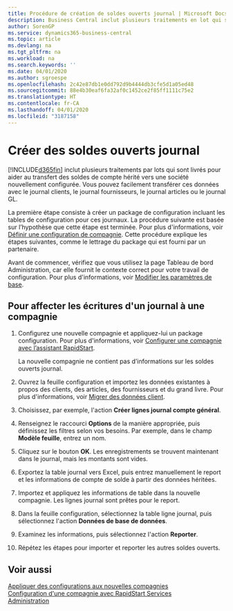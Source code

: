```yaml
---
title: Procédure de création de soldes ouverts journal | Microsoft Docs
description: Business Central inclut plusieurs traitements en lot qui sont fournis pour aider au transfert des soldes de compte hérités vers une compagnie nouvellement configurée. Vous pouvez facilement transférer ces données avec des reports de journal.
author: SorenGP
ms.service: dynamics365-business-central
ms.topic: article
ms.devlang: na
ms.tgt_pltfrm: na
ms.workload: na
ms.search.keywords: ''
ms.date: 04/01/2020
ms.author: sgroespe
ms.openlocfilehash: 2c42e87db1e0dd792d9b4444db3cfe5d1a05ed48
ms.sourcegitcommit: 88e4b30eaf6fa32af0c1452ce2f85ff1111c75e2
ms.translationtype: HT
ms.contentlocale: fr-CA
ms.lasthandoff: 04/01/2020
ms.locfileid: "3187158"
---
```

# <a name="create-journal-opening-balances"></a>Créer des soldes ouverts journal
[!INCLUDE[d365fin](includes/d365fin_md.md)] inclut plusieurs traitements par lots qui sont livrés pour aider au transfert des soldes de compte hérité vers une société nouvellement configurée. Vous pouvez facilement transférer ces données avec le journal clients, le journal fournisseurs, le journal articles ou le journal GL.

La première étape consiste à créer un package de configuration incluant les tables de configuration pour ces journaux. La procédure suivante est basée sur l’hypothèse que cette étape est terminée. Pour plus d'informations, voir [Définir une configuration de compagnie](admin-set-up-company-configuration.md). Cette procédure explique les étapes suivantes, comme le lettrage du package qui est fourni par un partenaire.  

Avant de commencer, vérifiez que vous utilisez la page Tableau de bord Administration, car elle fournit le contexte correct pour votre travail de configuration. Pour plus d'informations, voir [Modifier les paramètres de base](ui-change-basic-settings.md).

## <a name="to-apply-the-entries-in-a-journal-to-a-new-company"></a>Pour affecter les écritures d'un journal à une compagnie  
1. Configurez une nouvelle compagnie et appliquez-lui un package configuration. Pour plus d'informations, voir [Configurer une compagnie avec l’assistant RapidStart](admin-how-to-configure-a-company-with-the-rapidstart-wizard.md).  

    La nouvelle compagnie ne contient pas d’informations sur les soldes ouverts journal.  

2. Ouvrez la feuille configuration et importez les données existantes à propos des clients, des articles, des fournisseurs et du grand livre. Pour plus d'informations, voir [Migrer des données client](admin-migrate-customer-data.md).  
3. Choisissez, par exemple, l'action **Créer lignes journal compte général**.  
4. Renseignez le raccourci **Options** de la manière appropriée, puis définissez les filtres selon vos besoins. Par exemple, dans le champ **Modèle feuille**, entrez un nom.  
5. Cliquez sur le bouton **OK**. Les enregistrements se trouvent maintenant dans le journal, mais les montants sont vides.  
6. Exportez la table journal vers Excel, puis entrez manuellement le report et les informations de compte de solde à partir des données héritées.
7. Importez et appliquez les informations de table dans la nouvelle compagnie. Les lignes journal sont prêtes pour le report.  
8. Dans la feuille configuration, sélectionnez la table ligne journal, puis sélectionnez l'action **Données de base de données**.  
9. Examinez les informations, puis sélectionnez l'action **Reporter**.  
10. Répétez les étapes pour importer et reporter les autres soldes ouverts.  

## <a name="see-also"></a>Voir aussi  
[Appliquer des configurations aux nouvelles compagnies](admin-apply-configuration-to-new-companies.md)  
[Configuration d'une compagnie avec RapidStart Services](admin-set-up-a-company-with-rapidstart.md)  
[Administration](admin-setup-and-administration.md)
